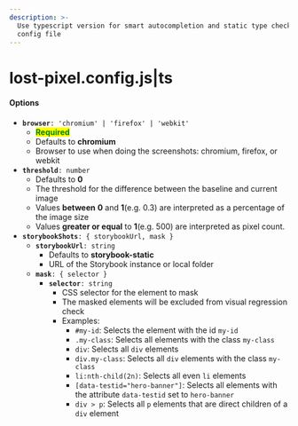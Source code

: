 ```yaml
---
description: >-
  Use typescript version for smart autocompletion and static type check of your
  config file
---
```


# lost-pixel.config.js|ts

#### Options

* **`browser`**`: 'chromium' | 'firefox' | 'webkit'`
  * <mark style="color:green;">**Required**</mark>
  * Defaults to **chromium**
  * Browser to use when doing the screenshots: chromium, firefox, or webkit
* **`threshold`**`: number`
  * Defaults to **0**
  * The threshold for the difference between the baseline and current image
  * Values **between** **0** and **1**(e.g. 0.3) are interpreted as a percentage of the image size
  * Values **greater or equal** to **1**(e.g. 500) are interpreted as pixel count.
* **`storybookShots`**`: { storybookUrl, mask }`
  * **`storybookUrl`**`: string`
    * Defaults to **storybook-static**
    * URL of the Storybook instance or local folder
  * **`mask`**`: { selector }`
    * **`selector`**`: string`
      * CSS selector for the element to mask
      * The masked elements will be excluded from visual regression check
      * Examples:
        * `#my-id`: Selects the element with the id `my-id`
        * `.my-class`: Selects all elements with the class `my-class`
        * `div`: Selects all `div` elements
        * `div.my-class`: Selects all `div` elements with the class `my-class`
        * `li:nth-child(2n)`: Selects all even `li` elements
        * `[data-testid="hero-banner"]`: Selects all elements with the attribute `data-testid` set to `hero-banner`
        * `div > p`: Selects all `p` elements that are direct children of a `div` element
